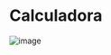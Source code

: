 # Calculadora
![image](https://user-images.githubusercontent.com/93503496/170362160-e3dc8e23-c990-4460-bb3c-2a5e28cfe546.png)
